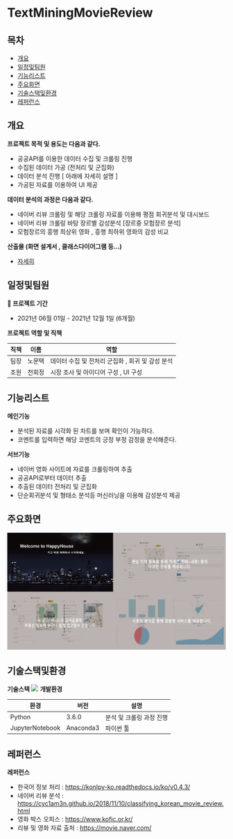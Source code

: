 # TextMiningMovieReview 
## 목차
  - [개요](#개요) 
  - [일정및팀원](#일정및팀원) 
  - [기능리스트](#기능리스트)
  - [주요화면](#주요화면)
  - [기술스택및환경](#기술스택및환경)
  - [레퍼런스](#레퍼런스)


## 개요

**프로젝트 목적 및 용도는 다음과 같다.**
- 공공API를 이용한 데이터 수집 및 크롤링 진행
- 수집된 데이터 가공 (전처리 및 군집화)
- 데이터 분석 진행 [ 아래에 자세히 설명 ]
- 가공된 자료를 이용하여 UI 제공

**데이터 분석의 과정은 다음과 같다.**
- 네이버 리뷰 크롤링 및 해당 크롤링 자료를 이용해 평점 회귀분석 및 대시보드
- 네이버 리뷰 크롤링 바탕 장르별 감성분석 [장르중 모험장르 분석]
- 모험장르의 흥행 최상위 영화 , 흥행 최하위 영화의 감성 비교  
  

**산출물 (화면 설계서 , 클래스다이어그램 등...)**
- [자세히](https://github.com/tekies09/TextMiningMovieReview/tree/master/outputs)

## 일정및팀원
**📆 프로젝트 기간**
- 2021년 06월 01일 - 2021년 12월 1일 (6개월)


**프로젝트 역할 및 직책**

|직책|이름|역할|
|------|---|---|
|팀장|노문택| 데이터 수집 및 전처리 군집화 , 회귀 및 감성 분석 |
|조원|천회정| 시장 조사 및 아이디어 구성 , UI 구성  |

## 기능리스트

**메인기능**
- 분석된 자료를 시각화 된 차트를 보며 확인이 가능하다.
- 코멘트를 입력하면 해당 코멘트의 긍정 부정 감정을 분석해준다.

**서브기능**
- 네이버 영화 사이트에 자료를 크롤링하여 추출
- 공공API로부터 데이터 추출
- 추출된 데이터 전처리 및 군집화
- 단순회귀분석 및 형태소 분석등 머신러닝을 이용해 감성분석 제공

## 주요화면
![캡처](https://github.com/tekies09/Happyhouse/blob/main/img/result.JPG)

## 기술스택및환경

**기술스택**
<img src="https://img.shields.io/badge/python-3776AB?style=for-the-badge&logo=python&logoColor=white">
**개발환경**

|환경|버전|설명|
|------|---|---|
| Python | 3.6.0 | 분석 및 크롤링 과정 진행 |
| JupyterNotebook | Anaconda3 | 파이썬 툴 |

## 레퍼런스
**레퍼런스**
- 한국어 정보 처리 : https://konlpy-ko.readthedocs.io/ko/v0.4.3/
- 네이버 리뷰 분석 : https://cyc1am3n.github.io/2018/11/10/classifying_korean_movie_review.html
- 영화 박스 오피스 : https://www.kofic.or.kr/
- 리뷰 및 영화 자료 출처 : https://movie.naver.com/
